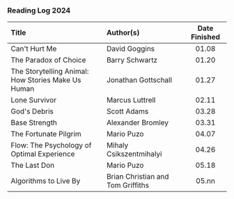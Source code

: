 ### Reading Log 2024

| Title                                              | Author(s)                         | Date Finished |
| :------------------------------------------------- | :-------------------------------- | :-----------: |
| Can't Hurt Me                                      | David Goggins                     | 01.08         |
| The Paradox of Choice                              | Barry Schwartz                    | 01.20         |
| The Storytelling Animal: How Stories Make Us Human | Jonathan Gottschall               | 01.27         |
| Lone Survivor                                      | Marcus Luttrell                   | 02.11         |
| God's Debris                                       | Scott Adams                       | 03.28         |
| Base Strength                                      | Alexander Bromley                 | 03.31         |
| The Fortunate Pilgrim                              | Mario Puzo                        | 04.07         |
| Flow: The Psychology of Optimal Experience         | Mihaly Csikszentmihalyi           | 04.26         |
| The Last Don                                       | Mario Puzo                        | 05.18         |
| Algorithms to Live By                              | Brian Christian and Tom Griffiths | 05.nn         |
